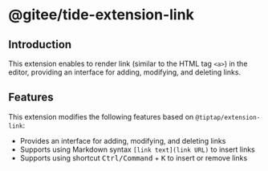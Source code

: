 # @gitee/tide-extension-link

## Introduction

This extension enables to render link (similar to the HTML tag `<a>`) in the editor, providing an interface for adding, modifying, and deleting links.

## Features

This extension modifies the following features based on `@tiptap/extension-link`:

- Provides an interface for adding, modifying, and deleting links
- Supports using Markdown syntax `[link text](link URL)` to insert links
- Supports using shortcut <kbd>Ctrl/Command</kbd> + <kbd>K</kbd> to insert or remove links

